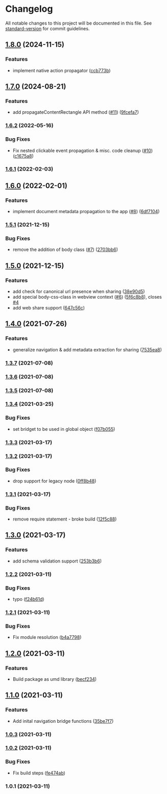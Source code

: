 # Changelog

All notable changes to this project will be documented in this file. See [standard-version](https://github.com/conventional-changelog/standard-version) for commit guidelines.

## [1.8.0](https://github.com/forward-distribution/bridget/compare/v1.7.0...v1.8.0) (2024-11-15)


### Features

* implement native action propagator ([ccb773b](https://github.com/forward-distribution/bridget/commit/ccb773bdbca2ba71db0f7ec72f1ad81db9e0eb63))

## [1.7.0](https://github.com/forward-distribution/bridget/compare/v1.6.2...v1.7.0) (2024-08-21)


### Features

* add propagateContentRectangle API method ([#11](https://github.com/forward-distribution/bridget/issues/11)) ([9fcefa7](https://github.com/forward-distribution/bridget/commit/9fcefa701f89cf74b2952ded46bc39803262dd57))

### [1.6.2](https://github.com/forward-distribution/bridget/compare/v1.6.1...v1.6.2) (2022-05-16)


### Bug Fixes

* Fix nested clickable event propagation & misc. code cleanup ([#10](https://github.com/forward-distribution/bridget/issues/10)) ([c1675a8](https://github.com/forward-distribution/bridget/commit/c1675a82313f75a4d468ccb11ed78491d901ce2a))

### [1.6.1](https://github.com/forward-distribution/bridget/compare/v1.6.0...v1.6.1) (2022-02-03)

## [1.6.0](https://github.com/forward-distribution/bridget/compare/v1.5.1...v1.6.0) (2022-02-01)


### Features

* implement document metadata propagation to the app ([#8](https://github.com/forward-distribution/bridget/issues/8)) ([6df7104](https://github.com/forward-distribution/bridget/commit/6df7104e52907225bc28c01ace0f30d028a5c9f8))

### [1.5.1](https://github.com/forward-distribution/bridget/compare/v1.5.0...v1.5.1) (2021-12-15)


### Bug Fixes

* remove the addition of body class ([#7](https://github.com/forward-distribution/bridget/issues/7)) ([2703bb6](https://github.com/forward-distribution/bridget/commit/2703bb69bda11d76c15f9d9cbff79ff8c6a7dc49))

## [1.5.0](https://github.com/forward-distribution/bridget/compare/v1.4.0...v1.5.0) (2021-12-15)


### Features

* add check for canonical url presence when sharing ([38e90d5](https://github.com/forward-distribution/bridget/commit/38e90d58943fe032e7ffd71168c27fee7696573f))
* add special body-css-class in webview context ([#6](https://github.com/forward-distribution/bridget/issues/6)) ([5f6c8b8](https://github.com/forward-distribution/bridget/commit/5f6c8b83e050be2644a0e508c958ca798d5f23f3)), closes [#4](https://github.com/forward-distribution/bridget/issues/4)
* add web share support ([647c56c](https://github.com/forward-distribution/bridget/commit/647c56c5f2bfbc391f858fc788344c5daf8752f6))

## [1.4.0](https://github.com/forward-distribution/bridget/compare/v1.3.7...v1.4.0) (2021-07-26)


### Features

* generalize navigation & add metadata extraction for sharing ([7535ea8](https://github.com/forward-distribution/bridget/commit/7535ea8a334c0470cf3bacf67367eb21a8fcb861))

### [1.3.7](https://github.com/forward-distribution/bridget/compare/v1.3.6...v1.3.7) (2021-07-08)

### [1.3.6](https://github.com/forward-distribution/bridget/compare/v1.3.5...v1.3.6) (2021-07-08)

### [1.3.5](https://github.com/forward-distribution/bridget/compare/v1.3.4...v1.3.5) (2021-07-08)

### [1.3.4](https://github.com/forward-distribution/bridget/compare/v1.3.3...v1.3.4) (2021-03-25)


### Bug Fixes

* set bridget to be used in global object ([f07b055](https://github.com/forward-distribution/bridget/commit/f07b05581ab53f6b30086076192f72a8a7b26cb6))

### [1.3.3](https://github.com/forward-distribution/bridget/compare/v1.3.2...v1.3.3) (2021-03-17)

### [1.3.2](https://github.com/forward-distribution/bridget/compare/v1.3.1...v1.3.2) (2021-03-17)


### Bug Fixes

* drop support for legacy node ([0ff8b48](https://github.com/forward-distribution/bridget/commit/0ff8b48c7df3c36704e463be99d8173ab61a0039))

### [1.3.1](https://github.com/forward-distribution/bridget/compare/v1.3.0...v1.3.1) (2021-03-17)


### Bug Fixes

* remove require statement - broke build ([12f5c88](https://github.com/forward-distribution/bridget/commit/12f5c88145b9fd70baf06b13f1b87dc191a1e840))

## [1.3.0](https://github.com/forward-distribution/bridget/compare/v1.2.2...v1.3.0) (2021-03-17)


### Features

* add schema validation support ([253b3b6](https://github.com/forward-distribution/bridget/commit/253b3b6dad0b09fbd51c0c988719f1b49e039e0a))

### [1.2.2](https://github.com/forward-distribution/bridget/compare/v1.2.1...v1.2.2) (2021-03-11)


### Bug Fixes

* typo ([f24b61d](https://github.com/forward-distribution/bridget/commit/f24b61dda7602be51ef8e21061ccc006d595e93b))

### [1.2.1](https://github.com/forward-distribution/bridget/compare/v1.2.0...v1.2.1) (2021-03-11)


### Bug Fixes

* Fix module resolution ([b4a7798](https://github.com/forward-distribution/bridget/commit/b4a7798d6d0c0622e4b41927f24058650d304b83))

## [1.2.0](https://github.com/forward-distribution/bridget/compare/v1.1.0...v1.2.0) (2021-03-11)


### Features

* Build package as umd library ([becf234](https://github.com/forward-distribution/bridget/commit/becf234603bac52d061142d480de5398df9faf22))

## [1.1.0](https://github.com/forward-distribution/bridget/compare/v1.0.3...v1.1.0) (2021-03-11)


### Features

* Add inital navigation bridge functions ([35be7f7](https://github.com/forward-distribution/bridget/commit/35be7f7d6a238be59dc2d8bb9cd8cef721e3aecf))

### [1.0.3](https://github.com/forward-distribution/bridget/compare/v1.0.2...v1.0.3) (2021-03-11)

### [1.0.2](https://github.com/forward-distribution/bridget/compare/v1.0.1...v1.0.2) (2021-03-11)


### Bug Fixes

* Fix build steps ([fe474ab](https://github.com/forward-distribution/bridget/commit/fe474ab89838a669421236ae11e0c2dfe61038e6))

### 1.0.1 (2021-03-11)
